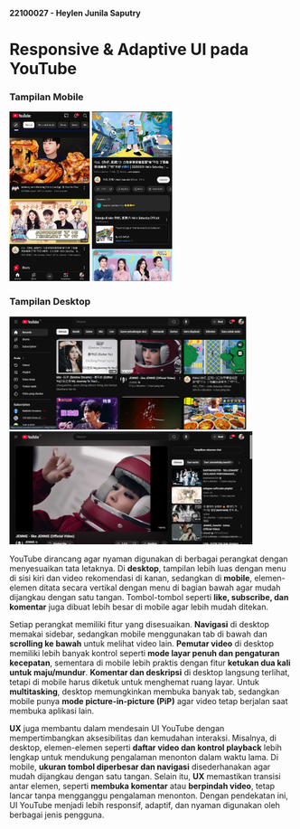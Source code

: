 **22100027 - Heylen Junila Saputry**
# Responsive & Adaptive UI pada YouTube  

### **Tampilan Mobile**  
<img src="Image/Mobile 1.jpeg" height="300"> <img src="Image/Mobile 2.jpeg" height="300"> 

### **Tampilan Desktop**
<img src="Image/Desktop 1.png" height="200"> 
<img src="Image/Desktop 2.png" height="200"> 

YouTube dirancang agar nyaman digunakan di berbagai perangkat dengan menyesuaikan tata letaknya. Di **desktop**, tampilan lebih luas dengan menu di sisi kiri dan video rekomendasi di kanan, sedangkan di **mobile**, elemen-elemen ditata secara vertikal dengan menu di bagian bawah agar mudah dijangkau dengan satu tangan. Tombol-tombol seperti **like, subscribe, dan komentar** juga dibuat lebih besar di mobile agar lebih mudah ditekan.  

Setiap perangkat memiliki fitur yang disesuaikan. **Navigasi** di desktop memakai sidebar, sedangkan mobile menggunakan tab di bawah dan **scrolling ke bawah** untuk melihat video lain. **Pemutar video** di desktop memiliki lebih banyak kontrol seperti **mode layar penuh dan pengaturan kecepatan**, sementara di mobile lebih praktis dengan fitur **ketukan dua kali untuk maju/mundur**. **Komentar dan deskripsi** di desktop langsung terlihat, tetapi di mobile harus diketuk untuk menghemat ruang layar. Untuk **multitasking**, desktop memungkinkan membuka banyak tab, sedangkan mobile punya **mode picture-in-picture (PiP)** agar video tetap berjalan saat membuka aplikasi lain.

**UX** juga membantu dalam mendesain UI YouTube dengan mempertimbangkan aksesibilitas dan kemudahan interaksi. Misalnya, di desktop, elemen-elemen seperti **daftar video dan kontrol playback** lebih lengkap untuk mendukung pengalaman menonton dalam waktu lama. Di mobile, **ukuran tombol diperbesar dan navigasi** disederhanakan agar mudah dijangkau dengan satu tangan. Selain itu, **UX** memastikan transisi antar elemen, seperti **membuka komentar** atau **berpindah video**, tetap lancar tanpa mengganggu pengalaman menonton. Dengan pendekatan ini, UI YouTube menjadi lebih responsif, adaptif, dan nyaman digunakan oleh berbagai jenis pengguna.

